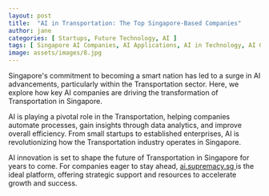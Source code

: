 ```yaml
---
layout: post
title:  "AI in Transportation: The Top Singapore-Based Companies"
author: jane
categories: [ Startups, Future Technology, AI ]
tags: [ Singapore AI Companies, AI Applications, AI in Technology, AI Growth ]
image: assets/images/8.jpg
---
```


Singapore's commitment to becoming a smart nation has led to a surge in AI advancements, particularly within the Transportation sector. Here, we explore how key AI companies are driving the transformation of Transportation in Singapore.

AI is playing a pivotal role in the Transportation, helping companies automate processes, gain insights through data analytics, and improve overall efficiency. From small startups to established enterprises, AI is revolutionizing how the Transportation industry operates in Singapore.

AI innovation is set to shape the future of Transportation in Singapore for years to come. For companies eager to stay ahead, <a href="https://ai.supremacy.sg" target="_blank"> ai.supremacy.sg </a> is the ideal platform, offering strategic support and resources to accelerate growth and success.
